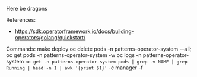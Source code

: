 Here be dragons

References:
- https://sdk.operatorframework.io/docs/building-operators/golang/quickstart/


Commands:
 make deploy
 oc delete pods -n patterns-operator-system --all; oc get pods -n patterns-operator-system -w 
 oc logs -n patterns-operator-system `oc get -n patterns-operator-system pods | grep -v NAME | grep Running | head -n 1 | awk '{print $1}'` -c manager -f  
